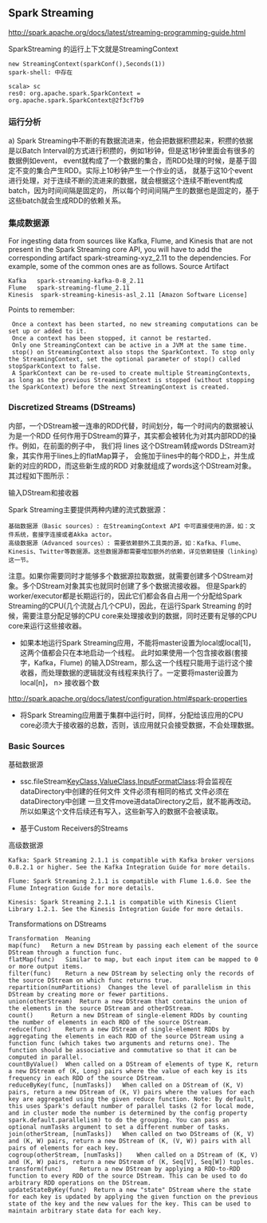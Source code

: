 ## Spark Streaming

http://spark.apache.org/docs/latest/streaming-programming-guide.html

SparkStreaming 的运行上下文就是StreamingContext 

    new StreamingContext(sparkConf(),Seconds(1))
    spark-shell: 中存在
    
    scala> sc
    res0: org.apache.spark.SparkContext = org.apache.spark.SparkContext@2f3cf7b9
    

### 运行分析
a)  Spark Streaming中不断的有数据流进来，他会把数据积攒起来，积攒的依据是以Batch Interval的方式进行积攒的，例如1秒钟，但是这1秒钟里面会有很多的数据例如event，
event就构成了一个数据的集合，而RDD处理的时候，是基于固定不变的集合产生RDD。实际上10秒钟产生一个作业的话，
就基于这10个event进行处理，对于连续不断的流进来的数据，就会根据这个连续不断event构成batch，因为时间间隔是固定的，
所以每个时间间隔产生的数据也是固定的，基于这些batch就会生成RDD的依赖关系。

### 集成数据源
For ingesting data from sources like Kafka, Flume, and Kinesis that are not present in the Spark Streaming core API, you will have to add the corresponding artifact spark-streaming-xyz_2.11 to the dependencies. For example, some of the common ones are as follows.
Source	Artifact

    Kafka 	spark-streaming-kafka-0-8_2.11
    Flume 	spark-streaming-flume_2.11
    Kinesis  spark-streaming-kinesis-asl_2.11 [Amazon Software License] 
    
 Points to remember:
 
     Once a context has been started, no new streaming computations can be set up or added to it.
     Once a context has been stopped, it cannot be restarted.
     Only one StreamingContext can be active in a JVM at the same time.
     stop() on StreamingContext also stops the SparkContext. To stop only the StreamingContext, set the optional parameter of stop() called stopSparkContext to false.
     A SparkContext can be re-used to create multiple StreamingContexts, as long as the previous StreamingContext is stopped (without stopping the SparkContext) before the next StreamingContext is created.


### Discretized Streams (DStreams)
内部，一个DStream被一连串的RDD代替，时间划分，每一个时间内的数据被认为是一个RDD
任何作用于DStream的算子，其实都会被转化为对其内部RDD的操作。例如，在前面的例子中，
我们将 lines 这个DStream转成words DStream对象，其实作用于lines上的flatMap算子，
会施加于lines中的每个RDD上，并生成新的对应的RDD，而这些新生成的RDD 对象就组成了words这个DStream对象。其过程如下图所示：


输入DStream和接收器

Spark Streaming主要提供两种内建的流式数据源：

    基础数据源（Basic sources）: 在StreamingContext API 中可直接使用的源，如：文件系统，套接字连接或者Akka actor。
    高级数据源（Advanced sources）: 需要依赖额外工具类的源，如：Kafka、Flume、Kinesis、Twitter等数据源。这些数据源都需要增加额外的依赖，详见依赖链接（linking）这一节。

注意。如果你需要同时才能够多个数据源拉取数据，就需要创建多个DStream对象。多个DStream对象其实也就同时创建了多个数据流接收器。
但是Spark的worker/executor都是长期运行的，因此它们都会各自占用一个分配给Spark Streaming的CPU(几个流就占几个CPU)，因此，在运行Spark Streaming
的时候，需要注意分配足够的CPU core来处理接收到的数据，同时还要有足够的CPU core来运行这些接收器。


* 如果本地运行Spark Streaming应用，不能将master设置为local或local[1]，这两个值都会只在本地启动一个线程。 此时如果使用一个包含接收器(套接字，Kafka，Flume)
的输入DStream，那么这一个线程只能用于运行这个接收器，而处理数据的逻辑就没有线程来执行了。一定要将master设置为local[n]， n> 接收器个数

http://spark.apache.org/docs/latest/configuration.html#spark-properties

* 将Spark Streaming应用置于集群中运行时，同样，分配给该应用的CPU core必须大于接收器的总数，否则，该应用就只会接受数据，不会处理数据。

### Basic Sources
基础数据源

* ssc.fileStream[KeyClass,ValueClass,InputFormatClass](dataDirectory):将会监视在dataDirectory中创建的任何文件
    文件必须有相同的格式
    文件必须在dataDirectory中创建
    一旦文件move进dataDirectory之后，就不能再改动。所以如果这个文件后续还有写入，这些新写入的数据不会被读取。

* 基于Custom Receivers的Streams

高级数据源



    Kafka: Spark Streaming 2.1.1 is compatible with Kafka broker versions 0.8.2.1 or higher. See the Kafka Integration Guide for more details.

    Flume: Spark Streaming 2.1.1 is compatible with Flume 1.6.0. See the Flume Integration Guide for more details.

    Kinesis: Spark Streaming 2.1.1 is compatible with Kinesis Client Library 1.2.1. See the Kinesis Integration Guide for more details.

Transformations on DStreams

    Transformation	Meaning
    map(func) 	Return a new DStream by passing each element of the source DStream through a function func.
    flatMap(func) 	Similar to map, but each input item can be mapped to 0 or more output items.
    filter(func) 	Return a new DStream by selecting only the records of the source DStream on which func returns true.
    repartition(numPartitions) 	Changes the level of parallelism in this DStream by creating more or fewer partitions.
    union(otherStream) 	Return a new DStream that contains the union of the elements in the source DStream and otherDStream.
    count() 	Return a new DStream of single-element RDDs by counting the number of elements in each RDD of the source DStream.
    reduce(func) 	Return a new DStream of single-element RDDs by aggregating the elements in each RDD of the source DStream using a function func (which takes two arguments and returns one). The function should be associative and commutative so that it can be computed in parallel.
    countByValue() 	When called on a DStream of elements of type K, return a new DStream of (K, Long) pairs where the value of each key is its frequency in each RDD of the source DStream.
    reduceByKey(func, [numTasks]) 	When called on a DStream of (K, V) pairs, return a new DStream of (K, V) pairs where the values for each key are aggregated using the given reduce function. Note: By default, this uses Spark's default number of parallel tasks (2 for local mode, and in cluster mode the number is determined by the config property spark.default.parallelism) to do the grouping. You can pass an optional numTasks argument to set a different number of tasks.
    join(otherStream, [numTasks]) 	When called on two DStreams of (K, V) and (K, W) pairs, return a new DStream of (K, (V, W)) pairs with all pairs of elements for each key.
    cogroup(otherStream, [numTasks]) 	When called on a DStream of (K, V) and (K, W) pairs, return a new DStream of (K, Seq[V], Seq[W]) tuples.
    transform(func) 	Return a new DStream by applying a RDD-to-RDD function to every RDD of the source DStream. This can be used to do arbitrary RDD operations on the DStream.
    updateStateByKey(func) 	Return a new "state" DStream where the state for each key is updated by applying the given function on the previous state of the key and the new values for the key. This can be used to maintain arbitrary state data for each key.

























